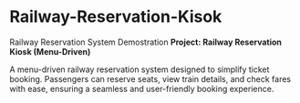 # Railway-Reservation-Kisok
Railway Reservation System Demostration
**Project: Railway Reservation Kiosk (Menu-Driven)**

A menu-driven railway reservation system designed to simplify ticket booking. Passengers can reserve seats, view train details, and check fares with ease, ensuring a seamless and user-friendly booking experience.
